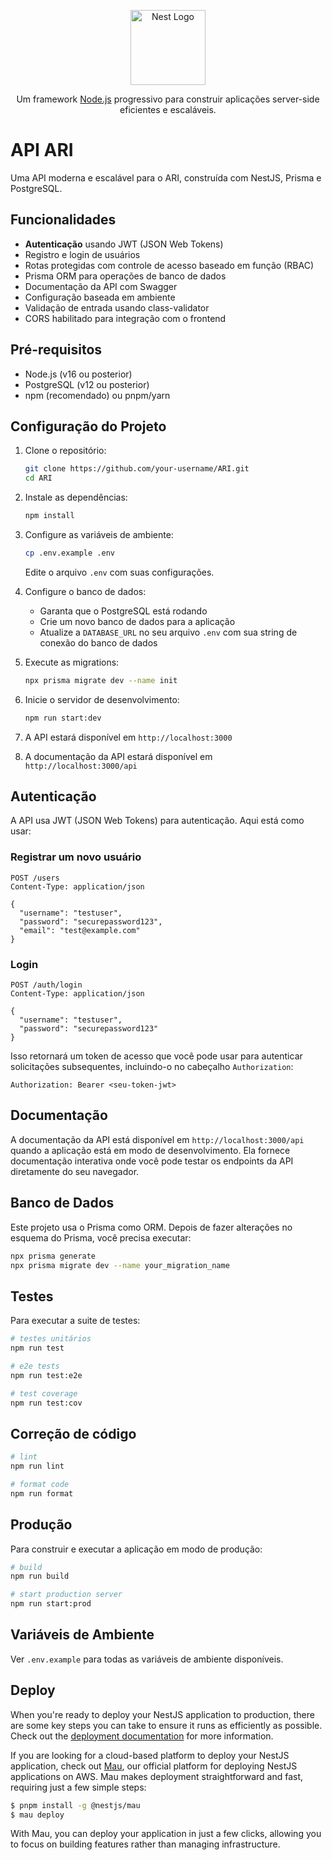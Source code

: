 <p align="center">
  <a href="http://nestjs.com/" target="blank"><img src="https://nestjs.com/img/logo-small.svg" width="120" alt="Nest Logo" /></a>
</p>

[circleci-image]: https://img.shields.io/circleci/build/github/nestjs/nest/master?token=abc123def456
[circleci-url]: https://circleci.com/gh/nestjs/nest

  <p align="center">Um framework <a href="http://nodejs.org" target="_blank">Node.js</a> progressivo para construir aplicações server-side eficientes e escaláveis.</p>

# API ARI

Uma API moderna e escalável para o ARI, construída com NestJS, Prisma e PostgreSQL.

## Funcionalidades

- **Autenticação** usando JWT (JSON Web Tokens)
- Registro e login de usuários
- Rotas protegidas com controle de acesso baseado em função (RBAC)
- Prisma ORM para operações de banco de dados
- Documentação da API com Swagger
- Configuração baseada em ambiente
- Validação de entrada usando class-validator
- CORS habilitado para integração com o frontend

## Pré-requisitos

- Node.js (v16 ou posterior)
- PostgreSQL (v12 ou posterior)
- npm (recomendado) ou pnpm/yarn

## Configuração do Projeto

1. Clone o repositório:
   ```bash
   git clone https://github.com/your-username/ARI.git
   cd ARI
   ```

2. Instale as dependências:
   ```bash
   npm install
   ```

3. Configure as variáveis de ambiente:
   ```bash
   cp .env.example .env
   ```
   Edite o arquivo `.env` com suas configurações.

4. Configure o banco de dados:
   - Garanta que o PostgreSQL está rodando
   - Crie um novo banco de dados para a aplicação
   - Atualize a `DATABASE_URL` no seu arquivo `.env` com sua string de conexão do banco de dados

5. Execute as migrations:
   ```bash
   npx prisma migrate dev --name init
   ```

6. Inicie o servidor de desenvolvimento:
   ```bash
   npm run start:dev
   ```

7. A API estará disponível em `http://localhost:3000`
8. A documentação da API estará disponível em `http://localhost:3000/api`

## Autenticação

A API usa JWT (JSON Web Tokens) para autenticação. Aqui está como usar:

### Registrar um novo usuário

```http
POST /users
Content-Type: application/json

{
  "username": "testuser",
  "password": "securepassword123",
  "email": "test@example.com"
}
```

### Login

```http
POST /auth/login
Content-Type: application/json

{
  "username": "testuser",
  "password": "securepassword123"
}
```

Isso retornará um token de acesso que você pode usar para autenticar solicitações subsequentes, incluindo-o no cabeçalho `Authorization`:

```
Authorization: Bearer <seu-token-jwt>
```

## Documentação

A documentação da API está disponível em `http://localhost:3000/api` quando a aplicação está em modo de desenvolvimento. Ela fornece documentação interativa onde você pode testar os endpoints da API diretamente do seu navegador.

## Banco de Dados

Este projeto usa o Prisma como ORM. Depois de fazer alterações no esquema do Prisma, você precisa executar:

```bash
npx prisma generate
npx prisma migrate dev --name your_migration_name
```

## Testes

Para executar a suite de testes:

```bash
# testes unitários
npm run test

# e2e tests
npm run test:e2e

# test coverage
npm run test:cov
```

## Correção de código

```bash
# lint
npm run lint

# format code
npm run format
```

## Produção

Para construir e executar a aplicação em modo de produção:

```bash
# build
npm run build

# start production server
npm run start:prod
```

## Variáveis de Ambiente

Ver `.env.example` para todas as variáveis de ambiente disponíveis.


## Deploy

When you're ready to deploy your NestJS application to production, there are some key steps you can take to ensure it runs as efficiently as possible. Check out the [deployment documentation](https://docs.nestjs.com/deployment) for more information.

If you are looking for a cloud-based platform to deploy your NestJS application, check out [Mau](https://mau.nestjs.com), our official platform for deploying NestJS applications on AWS. Mau makes deployment straightforward and fast, requiring just a few simple steps:

```bash
$ pnpm install -g @nestjs/mau
$ mau deploy
```

With Mau, you can deploy your application in just a few clicks, allowing you to focus on building features rather than managing infrastructure.

